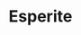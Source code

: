 ---
templateKey: blog-post
featuredpost: false
featuredimage: /assets/Esperite.png
title: Esperite
description: Mineral
testfield: 1088
---